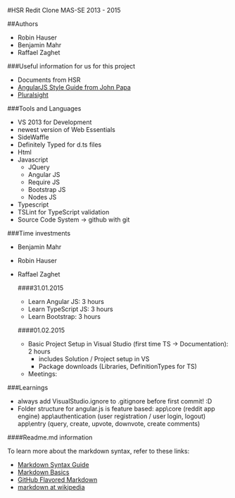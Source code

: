#HSR Redit Clone MAS-SE 2013 - 2015

##Authors

+ Robin Hauser
+ Benjamin Mahr
+ Raffael Zaghet


###Useful information for us for this project
- Documents from HSR
- [AngularJS Style Guide from John Papa](https://github.com/johnpapa/angularjs-styleguide)
- [Pluralsight](http://www.pluralsight.com)


###Tools and Languages
- VS 2013 for Development
- newest version of Web Essentials
- SideWaffle
- Definitely Typed for d.ts files
- Html
- Javascript
    - JQuery
    - Angular JS
    - Require JS
    - Bootstrap JS
    - Nodes JS
- Typescript
- TSLint for TypeScript validation
- Source Code System -> github with git




###Time investments
- Benjamin Mahr

- Robin Hauser

- Raffael Zaghet

    ####31.01.2015
    - Learn Angular JS: 3 hours
    - Learn TypeScript JS: 3 hours
    - Learn Bootstrap: 3 hours

    ####01.02.2015
    - Basic Project Setup in Visual Studio (first time TS -> Documentation): 2 hours
        - includes Solution / Project setup in VS
        - Package downloads (Libraries, DefinitionTypes for TS)
    - Meetings:    



###Learnings
- always add VisualStudio.ignore to .gitignore before first commit! :D
- Folder structure for angular.js is feature based:
    app\core (reddit app engine)
    app\authentication (user registration / user login, logout)
    app\entry (query, create, upvote, downvote, create comments)


####Readme.md information

To learn more about the markdown syntax, refer to these links:

 - [Markdown Syntax Guide](http://daringfireball.net/projects/markdown/syntax)
 - [Markdown Basics](http://daringfireball.net/projects/markdown/basics)
 - [GitHub Flavored Markdown](http://github.github.com/github-flavored-markdown/) 
 - [markdown at wikipedia](https://secure.wikimedia.org/wikipedia/en/wiki/Markdown)


